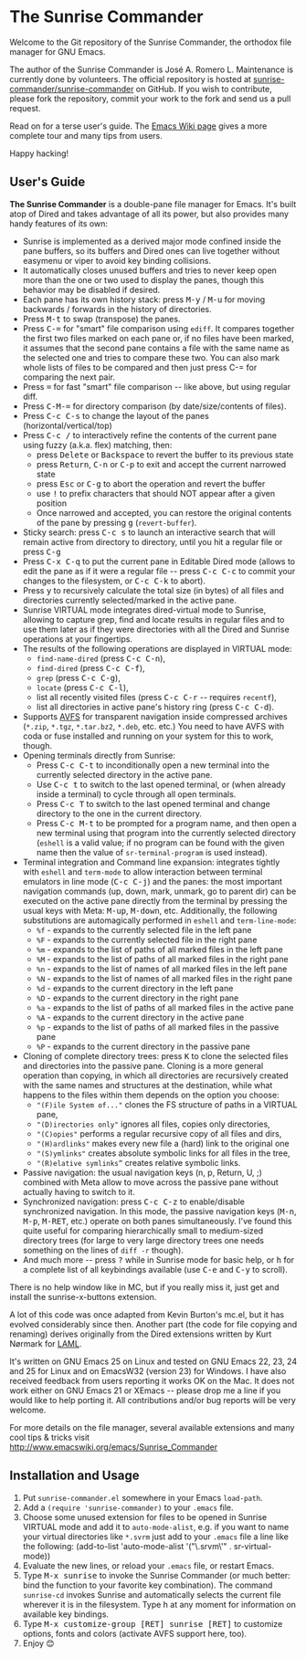 # The Sunrise Commander

Welcome to the Git repository of the Sunrise Commander, the orthodox file
manager for GNU Emacs.

The author of the Sunrise Commander is José A. Romero L. Maintenance is
currently done by volunteers. The official repository is hosted at
[sunrise-commander/sunrise-commander](https://github.com/sunrise-commander/sunrise-commander)
on GitHub. If you wish to contribute, please fork the repository, commit your
work to the fork and send us a pull request.

Read on for a terse user's guide. The [Emacs Wiki
page](http://www.emacswiki.org/emacs/Sunrise_Commander) gives a more complete
tour and many tips from users.

Happy hacking!

## User's Guide

**The Sunrise Commander** is a double-pane file manager for Emacs. It's built atop of Dired and takes advantage of all its power, but also provides many handy features of its own:

 * Sunrise is implemented as a derived major mode confined inside the pane buffers, so its buffers and Dired ones can live together without easymenu or viper to avoid key binding collisions.
 * It automatically closes unused buffers and tries to never keep open more than the one or two used to display the panes, though this behavior may be disabled if desired.
 * Each pane has its own history stack: press <kbd>M-y</kbd> / <kbd>M-u</kbd> for moving backwards / forwards in the history of directories.
 * Press <kbd>M-t</kbd> to swap (transpose) the panes.
 * Press <kbd>C-=</kbd> for "smart" file comparison using `ediff`. It compares together the first two files marked on each pane or, if no files have been marked, it assumes that the second pane contains a file with the same name as the selected one and tries to compare these two. You can also mark whole lists of files to be compared and then just press C-= for comparing the next pair.
 * Press <kbd>=</kbd> for fast "smart" file comparison -- like above, but using regular diff.
 * Press <kbd>C-M-=</kbd> for directory comparison (by date/size/contents of files).
 * Press <kbd>C-c C-s</kbd> to change the layout of the panes (horizontal/vertical/top)
 * Press <kbd>C-c /</kbd> to interactively refine the contents of the current pane using fuzzy (a.k.a. flex) matching, then:
   * press <kbd>Delete</kbd> or <kbd>Backspace</kbd> to revert the buffer to its previous state
   * press <kbd>Return</kbd>, <kbd>C-n</kbd> or <kbd>C-p</kbd> to exit and accept the current narrowed state
   * press <kbd>Esc</kbd> or <kbd>C-g</kbd> to abort the operation and revert the buffer
   * use <kbd>!</kbd> to prefix characters that should NOT appear after a given position
   * Once narrowed and accepted, you can restore the original contents of the pane by pressing <kbd>g</kbd> (`revert-buffer`).
 * Sticky search: press <kbd>C-c s</kbd> to launch an interactive search that will remain active from directory to directory, until you hit a regular file or press <kbd>C-g</kbd>
 * Press <kbd>C-x C-q</kbd> to put the current pane in Editable Dired mode (allows to edit the pane as if it were a regular file -- press <kbd>C-c C-c</kbd> to commit your changes to the filesystem, or <kbd>C-c C-k</kbd> to abort).
 * Press <kbd>y</kbd> to recursively calculate the total size (in bytes) of all files and directories currently selected/marked in the active pane.
 * Sunrise VIRTUAL mode integrates dired-virtual mode to Sunrise, allowing to capture grep, find and locate results in regular files and to use them later as if they were directories with all the Dired and Sunrise operations at your fingertips.
 * The results of the following operations are displayed in VIRTUAL mode:
    * `find-name-dired` (press <kbd>C-c C-n</kbd>),
    * `find-dired`      (press <kbd>C-c C-f</kbd>),
    * `grep`            (press <kbd>C-c C-g</kbd>),
    * `locate`          (press <kbd>C-c C-l</kbd>),
    * list all recently visited files (press <kbd>C-c C-r</kbd> -- requires `recentf`),
    * list all directories in active pane's history ring (press <kbd>C-c C-d</kbd>).
 * Supports [AVFS](http://avf.sourceforge.net/) for transparent navigation inside compressed archives (`*.zip`, `*.tgz`, `*.tar.bz2`, `*.deb`, etc. etc.) You need to have AVFS with coda or fuse installed and running on your system for this to work, though.
 * Opening terminals directly from Sunrise:
    * Press <kbd>C-c C-t</kbd> to inconditionally open a new terminal into the currently selected directory in the active pane.
    * Use <kbd>C-c t</kbd> to switch to the last opened terminal, or (when already inside a terminal) to cycle through all open terminals.
    * Press <kbd>C-c T</kbd> to switch to the last opened terminal and change directory to the one in the current directory.
    * Press <kbd>C-c M-t</kbd> to be prompted for a program name, and then open a new terminal using that program into the currently selected directory (`eshell` is a valid value; if no program can be found with the given name then the value of `sr-terminal-program` is used instead).
 * Terminal integration and Command line expansion: integrates tightly with `eshell` and `term-mode` to allow interaction between terminal emulators in line mode (<kbd>C-c C-j</kbd>) and the panes: the most important navigation commands (up, down, mark, unmark, go to parent dir) can be executed on the active pane directly from the terminal by pressing the usual keys with Meta: <kbd>M-up</kbd>, <kbd>M-down</kbd>, etc. Additionally, the following substitutions are automagically performed in `eshell` and `term-line-mode`:
    * `%f` - expands to the currently selected file in the left pane
    * `%F` - expands to the currently selected file in the right pane
    * `%m` - expands to the list of paths of all marked files in the left pane
    * `%M` - expands to the list of paths of all marked files in the right pane
    * `%n` - expands to the list of names of all marked files in the left pane
    * `%N` - expands to the list of names of all marked files in the right pane
    * `%d` - expands to the current directory in the left pane
    * `%D` - expands to the current directory in the right pane
    * `%a` - expands to the list of paths of all marked files in the active pane
    * `%A` - expands to the current directory in the active pane
    * `%p` - expands to the list of paths of all marked files in the passive pane
    * `%P` - expands to the current directory in the passive pane
 * Cloning of complete directory trees: press <kbd>K</kbd> to clone the selected files and directories into the passive pane. Cloning is a more general operation than copying, in which all directories are recursively created with the same names and structures at the destination, while what happens to the files within them depends on the option you choose:
    * `"(F)ile System of..."` clones the FS structure of paths in a VIRTUAL pane,
    * `"(D)irectories only"` ignores all files, copies only directories,
    * `"(C)opies"` performs a regular recursive copy of all files and dirs,
    * `"(H)ardlinks"` makes every new file a (hard) link to the original one
    * `"(S)ymlinks"` creates absolute symbolic links for all files in the tree,
    * `"(R)elative symlinks”` creates relative symbolic links.
 * Passive navigation: the usual navigation keys (n, p, Return, U, ;) combined with Meta allow to move across the passive pane without actually having to switch to it.
 * Synchronized navigation: press <kbd>C-c C-z</kbd> to enable/disable synchronized navigation. In this mode, the passive navigation keys (<kbd>M-n</kbd>, <kbd>M-p</kbd>, <kbd>M-RET</kbd>, etc.) operate on both panes simultaneously. I've found this quite useful for comparing hierarchically small to medium-sized directory trees (for large to very large directory trees one needs something on the lines of `diff -r` though).
 * And much more -- press <kbd>?</kbd> while in Sunrise mode for basic help, or <kbd>h</kbd> for a complete list of all keybindings available (use <kbd>C-e</kbd> and <kbd>C-y</kbd> to scroll).

There is no help window like in MC, but if you really miss it, just get and install the sunrise-x-buttons extension.

A lot of this code was once adapted from Kevin Burton's mc.el, but it has evolved considerably since then. Another part (the code for file copying and renaming) derives originally from the Dired extensions written by Kurt Nørmark for [LAML](http://www.cs.aau.dk/~normark/scheme/distribution/laml/).

It's written on GNU Emacs 25 on Linux and tested on GNU Emacs 22, 23, 24 and 25 for Linux and on EmacsW32 (version 23) for Windows. I have also received feedback from users reporting it works OK on the Mac. It does not work either on GNU Emacs 21 or XEmacs -- please drop me a line if you would like to help porting it. All contributions and/or bug reports will be very welcome.

For more details on the file manager, several available extensions and many cool tips & tricks visit http://www.emacswiki.org/emacs/Sunrise_Commander

## Installation and Usage

 1. Put `sunrise-commander.el` somewhere in your Emacs `load-path`.
 2. Add a `(require 'sunrise-commander)` to your `.emacs` file.
 3. Choose some unused extension for files to be opened in Sunrise VIRTUAL mode and add it to `auto-mode-alist`, e.g. if you want to name your virtual directories like `*.svrm` just add to your `.emacs` file a line like the following:
       (add-to-list 'auto-mode-alist '("\\.srvm\\'" . sr-virtual-mode))
 4. Evaluate the new lines, or reload your `.emacs` file, or restart Emacs.
 5. Type <kbd>M-x sunrise</kbd> to invoke the Sunrise Commander (or much better: bind the function to your favorite key combination). The command `sunrise-cd` invokes Sunrise and automatically selects the current file wherever it is in the filesystem. Type h at any moment for information on available key bindings.
 6. Type <kbd>M-x customize-group [RET] sunrise [RET]</kbd> to customize options, fonts and colors (activate AVFS support here, too).
 7. Enjoy 😊
